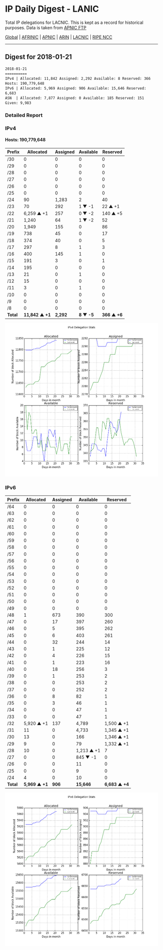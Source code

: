 # IP Daily Digest - LANIC

Total IP delegations for LACNIC. This is kept as a record for historical purposes. Data is taken from [APNIC FTP](https://ftp.apnic.net/)

[Global](https://github.com/csmets/IP-Daily-Digest) | [AFRINIC](https://github.com/csmets/IP-Daily-Digest/tree/master/archives/AFRINIC) | [APNIC](https://github.com/csmets/IP-Daily-Digest/tree/master/archives/APNIC) | [ARIN](https://github.com/csmets/IP-Daily-Digest/tree/master/archives/ARIN) | [LACNIC](https://github.com/csmets/IP-Daily-Digest/tree/master/archives/LACNIC) | [RIPE NCC](https://github.com/csmets/IP-Daily-Digest/tree/master/archives/RIPE_NCC)

---

## Digest for 2018-01-21
```
2018-01-21
==========
IPv4 | Allocated: 11,842 Assigned: 2,292 Available: 8 Reserved: 366 Hosts: 190,779,648
IPv6 | Allocated: 5,969 Assigned: 906 Available: 15,646 Reserved: 6,683
ASN  | Allocated: 7,877 Assigned: 0 Available: 185 Reserved: 151 Given: 9,983
```

### Detailed Report

### IPv4

#### Hosts: **190,779,648**

| Prefix | Allocated | Assigned | Available | Reserved |
| ----- | ----- | ----- | ----- | ----- |
| /30 | 0 | 0 | 0 | 0 |
| /29 | 0 | 0 | 0 | 0 |
| /28 | 0 | 0 | 0 | 0 |
| /27 | 0 | 0 | 0 | 0 |
| /26 | 0 | 0 | 0 | 0 |
| /25 | 0 | 0 | 0 | 0 |
| /24 | 90 | 1,283 | 2 | 40 |
| /23 | 70 | 292 | 1 ▼ -1 | 22 ▲ +1 |
| /22 | 6,259 ▲ +1 | 257 | 0 ▼ -2 | 140 ▲ +5 |
| /21 | 1,240 | 64 | 1 ▼ -2 | 52 |
| /20 | 1,949 | 155 | 0 | 86 |
| /19 | 738 | 45 | 0 | 17 |
| /18 | 374 | 40 | 0 | 5 |
| /17 | 297 | 8 | 1 | 3 |
| /16 | 400 | 145 | 1 | 0 |
| /15 | 191 | 3 | 0 | 1 |
| /14 | 195 | 0 | 0 | 0 |
| /13 | 21 | 0 | 1 | 0 |
| /12 | 15 | 0 | 0 | 0 |
| /11 | 3 | 0 | 1 | 0 |
| /10 | 0 | 0 | 0 | 0 |
| /9 | 0 | 0 | 0 | 0 |
| /8 | 0 | 0 | 0 | 0 |
| **Total** | **11,842 ▲ +1** | **2,292** | **8 ▼ -5** | **366 ▲ +6** |

![ipv4-stats](ipv4-figure.png)

### IPv6

| Prefix | Allocated | Assigned | Available | Reserved |
| ----- | ----- | ----- | ----- | ----- |
| /64 | 0 | 0 | 0 | 0 |
| /63 | 0 | 0 | 0 | 0 |
| /62 | 0 | 0 | 0 | 0 |
| /61 | 0 | 0 | 0 | 0 |
| /60 | 0 | 0 | 0 | 0 |
| /59 | 0 | 0 | 0 | 0 |
| /58 | 0 | 0 | 0 | 0 |
| /57 | 0 | 0 | 0 | 0 |
| /56 | 0 | 0 | 0 | 0 |
| /55 | 0 | 0 | 0 | 0 |
| /54 | 0 | 0 | 0 | 0 |
| /53 | 0 | 0 | 0 | 0 |
| /52 | 0 | 0 | 0 | 0 |
| /51 | 0 | 0 | 0 | 0 |
| /50 | 0 | 0 | 0 | 0 |
| /49 | 0 | 0 | 0 | 0 |
| /48 | 1 | 673 | 390 | 300 |
| /47 | 0 | 17 | 397 | 260 |
| /46 | 0 | 5 | 395 | 262 |
| /45 | 0 | 6 | 403 | 261 |
| /44 | 0 | 32 | 244 | 14 |
| /43 | 0 | 1 | 225 | 12 |
| /42 | 0 | 4 | 226 | 15 |
| /41 | 0 | 1 | 223 | 16 |
| /40 | 0 | 18 | 256 | 3 |
| /39 | 0 | 1 | 253 | 2 |
| /38 | 0 | 0 | 253 | 2 |
| /37 | 0 | 0 | 252 | 2 |
| /36 | 0 | 8 | 82 | 1 |
| /35 | 0 | 3 | 46 | 1 |
| /34 | 0 | 0 | 47 | 1 |
| /33 | 0 | 0 | 47 | 1 |
| /32 | 5,920 ▲ +1 | 137 | 4,789 | 1,500 ▲ +1 |
| /31 | 11 | 0 | 4,733 | 1,345 ▲ +1 |
| /30 | 13 | 0 | 166 | 1,346 ▲ +1 |
| /29 | 9 | 0 | 79 | 1,332 ▲ +1 |
| /28 | 10 | 0 | 1,213 ▲ +1 | 7 |
| /27 | 0 | 0 | 845 ▼ -1 | 0 |
| /26 | 0 | 0 | 11 | 0 |
| /25 | 0 | 0 | 9 | 0 |
| /24 | 4 | 0 | 10 | 0 |
| **Total** | **5,969 ▲ +1** | **906** | **15,646** | **6,683 ▲ +4** |

![ipv6-stats](ipv6-figure.png)